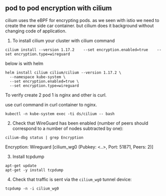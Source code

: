 ## pod to pod encryption with cilium

cilium uses the eBPF for encrypting pods. as we seen with istio we need to create the new side car container. but cilium does it background without changing code of application.

1. To install cilium your cluster with cilium command

```
cilium install --version 1.17.2    --set encryption.enabled=true    --set encryption.type=wireguard
```

below is with helm
```
helm install cilium cilium/cilium --version 1.17.2 \
  --namespace kube-system \
  --set encryption.enabled=true \
  --set encryption.type=wireguard
```

To verify create 2 pod 1 is nginx and other is curl.

use curl command in curl container to nginx.

```
kubectl -n kube-system exec -ti ds/cilium -- bash
```

2. Check that WireGuard has been enabled (number of peers should correspond to a number of nodes subtracted by one):
```
cilium-dbg status | grep Encryption
``` 

Encryption: Wireguard [cilium_wg0 (Pubkey: <..>, Port: 51871, Peers: 2)]

3. Install tcpdump

```
apt-get update
apt-get -y install tcpdump    
``` 

4. Check that traffic is sent via the `cilium_wg0` tunnel device:
```
tcpdump -n -i cilium_wg0
```


